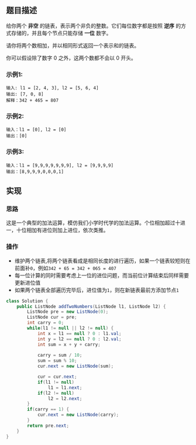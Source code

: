 ## 题目描述
给你两个 **非空** 的链表，表示两个非负的整数。它们每位数字都是按照 **逆序** 的方式存储的，并且每个节点只能存储 **一位** 数字。

请你将两个数相加，并以相同形式返回一个表示和的链表。

你可以假设除了数字 0 之外，这两个数都不会以 0 开头。

### 示例1:
```
输入: l1 = [2, 4, 3], l2 = [5, 6, 4]
输出: [7, 0, 8]
解释：342 + 465 = 807
```
### 示例2:
```
输入：l1 = [0], l2 = [0]
输出：[0]
```
### 示例3:
```
输入：l1 = [9,9,9,9,9,9,9], l2 = [9,9,9,9]
输出：[8,9,9,9,0,0,0,1]
```
## 实现
### 思路
这是一个典型的加法运算，模仿我们小学时代学的加法运算。个位相加超过十进一，十位相加有进位则加上进位，依次类推。

### 操作
* 维护两个链表,将两个链表看成是相同长度的进行遍历，如果一个链表较短则在前面补`0`，例如`342 + 65 = 342 + 065 = 407`
* 每一位计算的同时需要考虑上一位的进位问题，而当前位计算结束后同样需要更新进位值
* 如果两个链表全部遍历完毕后，进位值为`1`，则在新链表最前方添加节点`1`
```java
class Solution {
    public ListNode addTwoNumbers(ListNode l1, ListNode l2) {
        ListNode pre = new ListNode(0);
        ListNode cur = pre;
        int carry = 0;
        while(l1 != null || l2 != null) {
            int x = l1 == null ? 0 : l1.val;
            int y = l2 == null ? 0 : l2.val;
            int sum = x + y + carry;
            
            carry = sum / 10;
            sum = sum % 10;
            cur.next = new ListNode(sum);

            cur = cur.next;
            if(l1 != null)
                l1 = l1.next;
            if(l2 != null)
                l2 = l2.next;
        }
        if(carry == 1) {
            cur.next = new ListNode(carry);
        }
        return pre.next;
    }
}
```
